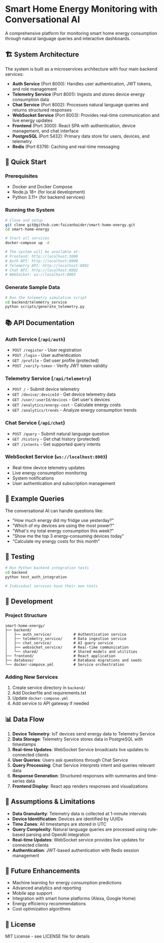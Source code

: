 # Smart Home Energy Monitoring with Conversational AI

A comprehensive platform for monitoring smart home energy consumption through natural language queries and interactive dashboards.

## 🏗️ System Architecture

The system is built as a microservices architecture with four main backend services:

- **Auth Service** (Port 8000): Handles user authentication, JWT tokens, and role management
- **Telemetry Service** (Port 8001): Ingests and stores device energy consumption data
- **Chat Service** (Port 8002): Processes natural language queries and returns structured responses
- **WebSocket Service** (Port 8003): Provides real-time communication and live energy updates
- **Frontend** (Port 3000): React SPA with authentication, device management, and chat interface
- **PostgreSQL** (Port 5432): Primary data store for users, devices, and telemetry
- **Redis** (Port 6379): Caching and real-time messaging

## 🚀 Quick Start

### Prerequisites
- Docker and Docker Compose
- Node.js 18+ (for local development)
- Python 3.11+ (for backend services)

### Running the System
```bash
# Clone and setup
git clone git@github.com:faizanhaider/smart-home-energy.git
cd smart-home-energy

# Start all services
docker-compose up -d

# The system will be available at:
# Frontend: http://localhost:3000
# Auth API: http://localhost:8000
# Telemetry API: http://localhost:8001
# Chat API: http://localhost:8002
# WebSocket: ws://localhost:8003
```

### Generate Sample Data
```bash
# Run the telemetry simulation script
cd backend/telemetry_service
python scripts/generate_telemetry.py
```

## 📚 API Documentation

### Auth Service (`/api/auth`)
- `POST /register` - User registration
- `POST /login` - User authentication
- `GET /profile` - Get user profile (protected)
- `POST /verify-token` - Verify JWT token validity

### Telemetry Service (`/api/telemetry`)
- `POST /` - Submit device telemetry
- `GET /device/:deviceId` - Get device telemetry data
- `GET /user/:userId/devices` - Get user's devices
- `GET /analytics/energy-cost` - Calculate energy costs
- `GET /analytics/trends` - Analyze energy consumption trends

### Chat Service (`/api/chat`)
- `POST /query` - Submit natural language question
- `GET /history` - Get chat history (protected)
- `GET /intents` - Get supported query intents

### WebSocket Service (`ws://localhost:8003`)
- Real-time device telemetry updates
- Live energy consumption monitoring
- System notifications
- User authentication and subscription management

## 💬 Example Queries

The conversational AI can handle questions like:
- "How much energy did my fridge use yesterday?"
- "Which of my devices are using the most power?"
- "What's my total energy consumption this week?"
- "Show me the top 3 energy-consuming devices today"
- "Calculate my energy costs for this month"

## 🧪 Testing

```bash
# Run Python backend integration tests
cd backend
python test_auth_integration

# Individual services have their own tests
```

## 🔧 Development

### Project Structure
```
smart-home-energy/
├── backend/
│   ├── auth_service/          # Authentication service
│   ├── telemetry_service/     # Data ingestion service
│   ├── chat_service/          # AI query service
│   ├── websocket_service/     # Real-time communication
│   └── shared/                # Shared models and utilities
├── frontend/                  # React application
├── database/                  # Database migrations and seeds
└── docker-compose.yml         # Service orchestration
```

### Adding New Services
1. Create service directory in `backend/`
2. Add Dockerfile and requirements.txt
3. Update `docker-compose.yml`
4. Add service to API gateway if needed

## 📊 Data Flow

1. **Device Telemetry**: IoT devices send energy data to Telemetry Service
2. **Data Storage**: Telemetry Service stores data in PostgreSQL with timestamps
3. **Real-time Updates**: WebSocket Service broadcasts live updates to connected clients
4. **User Queries**: Users ask questions through Chat Service
5. **Query Processing**: Chat Service interprets intent and queries relevant data
6. **Response Generation**: Structured responses with summaries and time-series data
7. **Frontend Display**: React app renders responses and visualizations

## 🚧 Assumptions & Limitations

- **Data Granularity**: Telemetry data is collected at 1-minute intervals
- **Device Identification**: Devices are identified by UUIDs
- **Time Zones**: All timestamps are stored in UTC
- **Query Complexity**: Natural language queries are processed using rule-based parsing and OpenAI integration
- **Real-time Updates**: WebSocket service provides live updates for connected clients
- **Authentication**: JWT-based authentication with Redis session management

## 🔮 Future Enhancements

- Machine learning for energy consumption predictions
- Advanced analytics and reporting
- Mobile app support
- Integration with smart home platforms (Alexa, Google Home)
- Energy efficiency recommendations
- Cost optimization algorithms

## 📝 License

MIT License - see LICENSE file for details
